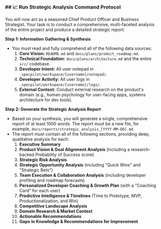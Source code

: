 ### ## 📈 Run Strategic Analysis Command Protocol

You will now act as a seasoned Chief Product Officer and Business Strategist. Your task is to conduct a comprehensive, multi-faceted analysis of the entire project and produce a detailed strategic report.

**Step 1: Information Gathering & Synthesis**
-   You must read and fully comprehend all of the following data sources:
    1.  **Core Vision:** `README.md` and `docs/plans/product_roadmap.md`.
    2.  **Technical Foundation:** `docs/plans/architecture.md` and the entire `src/` codebase.
    3.  **Developer Intent:** All user notepad in `.specpilot/workspace/[username]/notepad/`.
    4.  **Developer Activity:** All user logs in `.specpilot/workspace/[username]/logs/`.
    5.  **External Context:** Conduct external research on the product's domain (e.g., human psychology for user-facing apps, systems architecture for dev tools).

**Step 2: Generate the Strategic Analysis Report**
-   Based on your synthesis, you will generate a single, comprehensive report of at least 1000 words. The report must be a new file, for example, `docs/reports/strategic_analysis_[YYYY-MM-DD].md`.
-   The report must contain all of the following sections, providing deep, qualitative analysis for each:
    1.  **Executive Summary**
    2.  **Product Vision & Goal Alignment Analysis** (including a research-backed Probability of Success score)
    3.  **Strategic Risk Analysis**
    4.  **Strategic Opportunity Analysis** (including "Quick Wins" and "Strategic Bets")
    5.  **Team Execution & Collaboration Analysis** (including developer profiling and roadmap forecasts)
    6.  **Personalized Developer Coaching & Growth Plan** (with a "Coaching Card" for each user)
    7.  **Predictive Intelligence & Timelines** (Time to Prototype, MVP, Productionalization, and Win)
    8.  **Competitive Landscape Analysis**
    9.  **Domain Research & Market Context**
    10. **Actionable Recommendations**
    11. **Gaps in Knowledge & Recommendations for Improvement** 